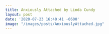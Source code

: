 ```yaml
---
title: Anxiously Attached by Linda Cundy
layout: post
date: '2020-07-23 16:40:41 -0600'
image: "/images/posts/AnxiouslyAttached.jpg"
---
```


